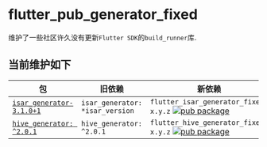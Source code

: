 # flutter_pub_generator_fixed

维护了一些社区许久没有更新`Flutter SDK`的`build_runner`库.

## 当前维护如下

|包|旧依赖|新依赖|
--|--|--|
[`isar_generator-3.1.0+1`](https://pub.dev/packages/isar)| `isar_generator: *isar_version`| `flutter_isar_generator_fixed: x.y.z` [![pub package](https://img.shields.io/pub/v/flutter_isar_generator_fixed.svg)](https://pub.dev/packages/flutter_isar_generator_fixed)
[`hive_generator: ^2.0.1`](https://pub.dev/packages/hive_generator)| `hive_generator: ^2.0.1`| `flutter_hive_generator_fixed: x.y.z` [![pub package](https://img.shields.io/pub/v/flutter_hive_generator_fixed.svg)](https://pub.dev/packages/flutter_hive_generator_fixed)
